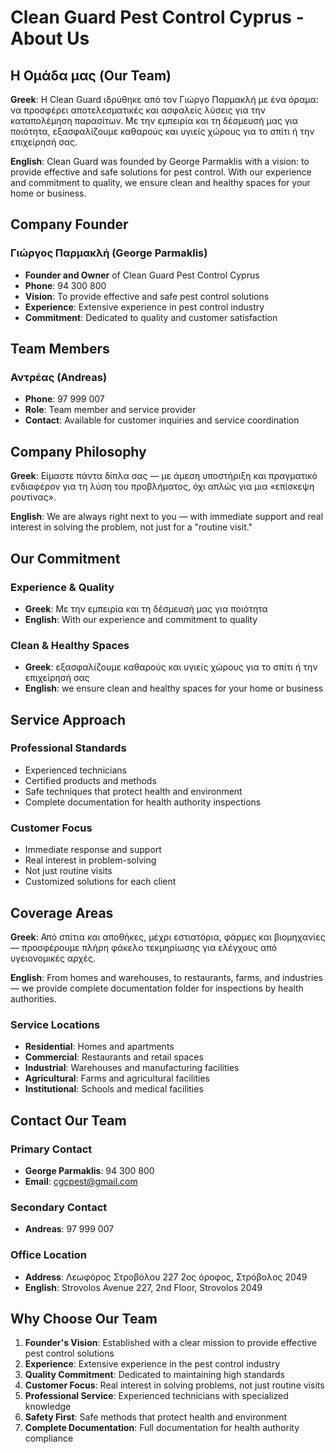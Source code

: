 # Clean Guard Pest Control Cyprus - About Us

## Η Ομάδα μας (Our Team)

**Greek**: Η Clean Guard ιδρύθηκε από τον Γιώργο Παρμακλή με ένα όραμα: να προσφέρει αποτελεσματικές και ασφαλείς λύσεις για την καταπολέμηση παρασίτων. Με την εμπειρία και τη δέσμευσή μας για ποιότητα, εξασφαλίζουμε καθαρούς και υγιείς χώρους για το σπίτι ή την επιχείρησή σας.

**English**: Clean Guard was founded by George Parmaklis with a vision: to provide effective and safe solutions for pest control. With our experience and commitment to quality, we ensure clean and healthy spaces for your home or business.

## Company Founder

### Γιώργος Παρμακλή (George Parmaklis)
- **Founder and Owner** of Clean Guard Pest Control Cyprus
- **Phone**: 94 300 800
- **Vision**: To provide effective and safe pest control solutions
- **Experience**: Extensive experience in pest control industry
- **Commitment**: Dedicated to quality and customer satisfaction

## Team Members

### Αντρέας (Andreas)
- **Phone**: 97 999 007
- **Role**: Team member and service provider
- **Contact**: Available for customer inquiries and service coordination

## Company Philosophy

**Greek**: Είμαστε πάντα δίπλα σας — με άμεση υποστήριξη και πραγματικό ενδιαφέρον για τη λύση του προβλήματος, όχι απλώς για μια «επίσκεψη ρουτίνας».

**English**: We are always right next to you — with immediate support and real interest in solving the problem, not just for a "routine visit."

## Our Commitment

### Experience & Quality
- **Greek**: Με την εμπειρία και τη δέσμευσή μας για ποιότητα
- **English**: With our experience and commitment to quality

### Clean & Healthy Spaces
- **Greek**: εξασφαλίζουμε καθαρούς και υγιείς χώρους για το σπίτι ή την επιχείρησή σας
- **English**: we ensure clean and healthy spaces for your home or business

## Service Approach

### Professional Standards
- Experienced technicians
- Certified products and methods
- Safe techniques that protect health and environment
- Complete documentation for health authority inspections

### Customer Focus
- Immediate response and support
- Real interest in problem-solving
- Not just routine visits
- Customized solutions for each client

## Coverage Areas

**Greek**: Από σπίτια και αποθήκες, μέχρι εστιατόρια, φάρμες και βιομηχανίες — προσφέρουμε πλήρη φάκελο τεκμηρίωσης για ελέγχους από υγειονομικές αρχές.

**English**: From homes and warehouses, to restaurants, farms, and industries — we provide complete documentation folder for inspections by health authorities.

### Service Locations
- **Residential**: Homes and apartments
- **Commercial**: Restaurants and retail spaces
- **Industrial**: Warehouses and manufacturing facilities
- **Agricultural**: Farms and agricultural facilities
- **Institutional**: Schools and medical facilities

## Contact Our Team

### Primary Contact
- **George Parmaklis**: 94 300 800
- **Email**: cgcpest@gmail.com

### Secondary Contact
- **Andreas**: 97 999 007

### Office Location
- **Address**: Λεωφόρος Στροβόλου 227 2ος όροφος, Στρόβολος 2049
- **English**: Strovolos Avenue 227, 2nd Floor, Strovolos 2049

## Why Choose Our Team

1. **Founder's Vision**: Established with a clear mission to provide effective pest control solutions
2. **Experience**: Extensive experience in the pest control industry
3. **Quality Commitment**: Dedicated to maintaining high standards
4. **Customer Focus**: Real interest in solving problems, not just routine visits
5. **Professional Service**: Experienced technicians with specialized knowledge
6. **Safety First**: Safe methods that protect health and environment
7. **Complete Documentation**: Full documentation for health authority compliance
